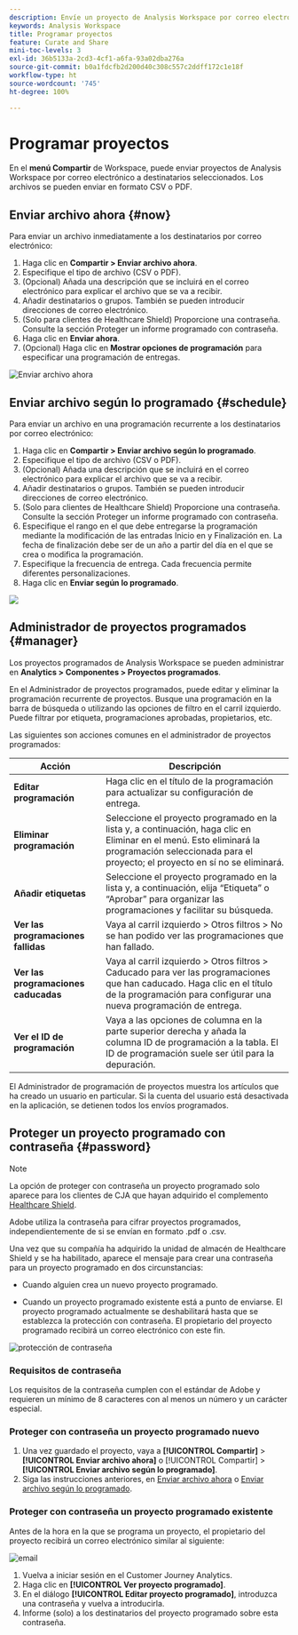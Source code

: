 ```yaml
---
description: Envíe un proyecto de Analysis Workspace por correo electrónico o programe su entrega.
keywords: Analysis Workspace
title: Programar proyectos
feature: Curate and Share
mini-toc-levels: 3
exl-id: 36b5133a-2cd3-4cf1-a6fa-93a02dba276a
source-git-commit: b0a1fdcfb2d200d40c308c557c2ddff172c1e18f
workflow-type: ht
source-wordcount: '745'
ht-degree: 100%

---
```


# Programar proyectos

En el **menú Compartir** de Workspace, puede enviar proyectos de Analysis Workspace por correo electrónico a destinatarios seleccionados. Los archivos se pueden enviar en formato CSV o PDF.

## Enviar archivo ahora {#now}

Para enviar un archivo inmediatamente a los destinatarios por correo electrónico:

1. Haga clic en **Compartir > Enviar archivo ahora**.
1. Especifique el tipo de archivo (CSV o PDF).
1. (Opcional) Añada una descripción que se incluirá en el correo electrónico para explicar el archivo que se va a recibir.
1. Añadir destinatarios o grupos. También se pueden introducir direcciones de correo electrónico.
1. (Solo para clientes de Healthcare Shield) Proporcione una contraseña. Consulte la sección Proteger un informe programado con contraseña.
1. Haga clic en **Enviar ahora**.
1. (Opcional) Haga clic en **Mostrar opciones de programación** para especificar una programación de entregas.

![Enviar archivo ahora](assets/send-file-no-scheduling-options.JPG)

## Enviar archivo según lo programado {#schedule}

Para enviar un archivo en una programación recurrente a los destinatarios por correo electrónico:

1. Haga clic en **Compartir > Enviar archivo según lo programado**.
1. Especifique el tipo de archivo (CSV o PDF).
1. (Opcional) Añada una descripción que se incluirá en el correo electrónico para explicar el archivo que se va a recibir.
1. Añadir destinatarios o grupos. También se pueden introducir direcciones de correo electrónico.
1. (Solo para clientes de Healthcare Shield) Proporcione una contraseña. Consulte la sección Proteger un informe programado con contraseña.
1. Especifique el rango en el que debe entregarse la programación mediante la modificación de las entradas Inicio en y Finalización en. La fecha de finalización debe ser de un año a partir del día en el que se crea o modifica la programación.
1. Especifique la frecuencia de entrega. Cada frecuencia permite diferentes personalizaciones.
1. Haga clic en **Enviar según lo programado**.

![](assets/send-file.JPG)

## Administrador de proyectos programados {#manager}

Los proyectos programados de Analysis Workspace se pueden administrar en **Analytics > Componentes > Proyectos programados**.

En el Administrador de proyectos programados, puede editar y eliminar la programación recurrente de proyectos. Busque una programación en la barra de búsqueda o utilizando las opciones de filtro en el carril izquierdo. Puede filtrar por etiqueta, programaciones aprobadas, propietarios, etc.

Las siguientes son acciones comunes en el administrador de proyectos programados:

| Acción | Descripción |
|---|---|
| **Editar programación** | Haga clic en el título de la programación para actualizar su configuración de entrega. |
| **Eliminar programación** | Seleccione el proyecto programado en la lista y, a continuación, haga clic en Eliminar en el menú. Esto eliminará la programación seleccionada para el proyecto; el proyecto en sí no se eliminará. |
| **Añadir etiquetas** | Seleccione el proyecto programado en la lista y, a continuación, elija “Etiqueta” o “Aprobar” para organizar las programaciones y facilitar su búsqueda. |
| **Ver las programaciones fallidas** | Vaya al carril izquierdo > Otros filtros > No se han podido ver las programaciones que han fallado. |
| **Ver las programaciones caducadas** | Vaya al carril izquierdo > Otros filtros > Caducado para ver las programaciones que han caducado. Haga clic en el título de la programación para configurar una nueva programación de entrega. |
| **Ver el ID de programación** | Vaya a las opciones de columna en la parte superior derecha y añada la columna ID de programación a la tabla. El ID de programación suele ser útil para la depuración. |

El Administrador de programación de proyectos muestra los artículos que ha creado un usuario en particular. Si la cuenta del usuario está desactivada en la aplicación, se detienen todos los envíos programados.

## Proteger un proyecto programado con contraseña {#password}

>[!NOTE]
>
>La opción de proteger con contraseña un proyecto programado solo aparece para los clientes de CJA que hayan adquirido el complemento [Healthcare Shield](https://experienceleague.adobe.com/docs/blueprints-learn/architecture/vertical-blueprints/healthcare-vertical.html?lang=es).

Adobe utiliza la contraseña para cifrar proyectos programados, independientemente de si se envían en formato .pdf o .csv.

Una vez que su compañía ha adquirido la unidad de almacén de Healthcare Shield y se ha habilitado, aparece el mensaje para crear una contraseña para un proyecto programado en dos circunstancias:

* Cuando alguien crea un nuevo proyecto programado.

* Cuando un proyecto programado existente está a punto de enviarse. El proyecto programado actualmente se deshabilitará hasta que se establezca la protección con contraseña. El propietario del proyecto programado recibirá un correo electrónico con este fin.

![protección de contraseña](assets/password.png)

### Requisitos de contraseña

Los requisitos de la contraseña cumplen con el estándar de Adobe y requieren un mínimo de 8 caracteres con al menos un número y un carácter especial.

### Proteger con contraseña un proyecto programado nuevo

1. Una vez guardado el proyecto, vaya a **[!UICONTROL Compartir]** > **[!UICONTROL Enviar archivo ahora]** o [!UICONTROL Compartir] > **[!UICONTROL Enviar archivo según lo programado]**.
1. Siga las instrucciones anteriores, en [Enviar archivo ahora](https://experienceleague.adobe.com/docs/analytics-platform/using/cja-workspace/curate-share/t-schedule-report.html?lang=es#now) o [Enviar archivo según lo programado](https://experienceleague.adobe.com/docs/analytics-platform/using/cja-workspace/curate-share/t-schedule-report.html?lang=es#schedule).

### Proteger con contraseña un proyecto programado existente

Antes de la hora en la que se programa un proyecto, el propietario del proyecto recibirá un correo electrónico similar al siguiente:

![email](assets/email-password.png)

1. Vuelva a iniciar sesión en el Customer Journey Analytics.
1. Haga clic en **[!UICONTROL Ver proyecto programado]**.
1. En el diálogo **[!UICONTROL Editar proyecto programado]**, introduzca una contraseña y vuelva a introducirla.
1. Informe (solo) a los destinatarios del proyecto programado sobre esta contraseña.


